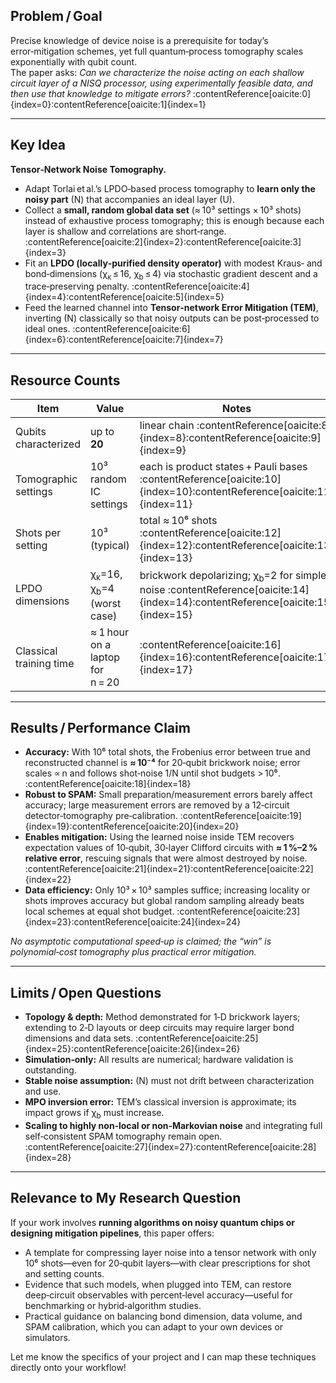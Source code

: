 ## Problem / Goal  
Precise knowledge of device noise is a prerequisite for today’s error‑mitigation schemes, yet full quantum‑process tomography scales exponentially with qubit count.  
The paper asks: *Can we characterize the noise acting on each shallow circuit layer of a NISQ processor, using experimentally feasible data, and then use that knowledge to mitigate errors?* :contentReference[oaicite:0]{index=0}:contentReference[oaicite:1]{index=1}  

---

## Key Idea  
**Tensor‑Network Noise Tomography.**  
* Adapt Torlai et al.’s LPDO‑based process tomography to **learn only the noisy part** \(N\) that accompanies an ideal layer \(U\).  
* Collect a **small, random global data set** (≈ 10³ settings × 10³ shots) instead of exhaustive process tomography; this is enough because each layer is shallow and correlations are short‑range. :contentReference[oaicite:2]{index=2}:contentReference[oaicite:3]{index=3}  
* Fit an **LPDO (locally‑purified density operator)** with modest Kraus‑ and bond‑dimensions (χ<sub>κ</sub> ≤ 16, χ<sub>b</sub> ≤ 4) via stochastic gradient descent and a trace‑preserving penalty. :contentReference[oaicite:4]{index=4}:contentReference[oaicite:5]{index=5}  
* Feed the learned channel into **Tensor‑network Error Mitigation (TEM)**, inverting \(N\) classically so that noisy outputs can be post‑processed to ideal ones. :contentReference[oaicite:6]{index=6}:contentReference[oaicite:7]{index=7}  

---

## Resource Counts  

| Item | Value | Notes |
|------|-------|-------|
| Qubits characterized | up to **20** | linear chain :contentReference[oaicite:8]{index=8}:contentReference[oaicite:9]{index=9} |
| Tomographic settings | 10³ random IC settings | each is product states + Pauli bases :contentReference[oaicite:10]{index=10}:contentReference[oaicite:11]{index=11} |
| Shots per setting | 10³ (typical) | total ≈ 10⁶ shots :contentReference[oaicite:12]{index=12}:contentReference[oaicite:13]{index=13} |
| LPDO dimensions | χ<sub>κ</sub>=16, χ<sub>b</sub>=4 (worst case) | brickwork depolarizing; χ<sub>b</sub>=2 for simpler noise :contentReference[oaicite:14]{index=14}:contentReference[oaicite:15]{index=15} |
| Classical training time | ≈ 1 hour on a laptop for n = 20 | :contentReference[oaicite:16]{index=16}:contentReference[oaicite:17]{index=17} |

---

## Results / Performance Claim  
* **Accuracy:** With 10⁶ total shots, the Frobenius error between true and reconstructed channel is **≈ 10⁻⁴** for 20‑qubit brickwork noise; error scales ∝ n and follows shot‑noise 1/N until shot budgets > 10⁶. :contentReference[oaicite:18]{index=18}  
* **Robust to SPAM:** Small preparation/measurement errors barely affect accuracy; large measurement errors are removed by a 12‑circuit detector‑tomography pre‑calibration. :contentReference[oaicite:19]{index=19}:contentReference[oaicite:20]{index=20}  
* **Enables mitigation:** Using the learned noise inside TEM recovers expectation values of 10‑qubit, 30‑layer Clifford circuits with **≈ 1 %–2 % relative error**, rescuing signals that were almost destroyed by noise. :contentReference[oaicite:21]{index=21}:contentReference[oaicite:22]{index=22}  
* **Data efficiency:** Only 10³ × 10³ samples suffice; increasing locality or shots improves accuracy but global random sampling already beats local schemes at equal shot budget. :contentReference[oaicite:23]{index=23}:contentReference[oaicite:24]{index=24}  

_No asymptotic computational speed‑up is claimed; the “win” is polynomial‑cost tomography plus practical error mitigation._  

---

## Limits / Open Questions  
* **Topology & depth:** Method demonstrated for 1‑D brickwork layers; extending to 2‑D layouts or deep circuits may require larger bond dimensions and data sets. :contentReference[oaicite:25]{index=25}:contentReference[oaicite:26]{index=26}  
* **Simulation‑only:** All results are numerical; hardware validation is outstanding.  
* **Stable noise assumption:** \(N\) must not drift between characterization and use.  
* **MPO inversion error:** TEM’s classical inversion is approximate; its impact grows if χ<sub>b</sub> must increase.  
* **Scaling to highly non‑local or non‑Markovian noise** and integrating full self‑consistent SPAM tomography remain open. :contentReference[oaicite:27]{index=27}:contentReference[oaicite:28]{index=28}  

---

## Relevance to My Research Question  
If your work involves **running algorithms on noisy quantum chips or designing mitigation pipelines**, this paper offers:  

* A template for compressing layer noise into a tensor network with only 10⁶ shots—even for 20‑qubit layers—with clear prescriptions for shot and setting counts.  
* Evidence that such models, when plugged into TEM, can restore deep‑circuit observables with percent‑level accuracy—useful for benchmarking or hybrid‑algorithm studies.  
* Practical guidance on balancing bond dimension, data volume, and SPAM calibration, which you can adapt to your own devices or simulators.  

Let me know the specifics of your project and I can map these techniques directly onto your workflow!